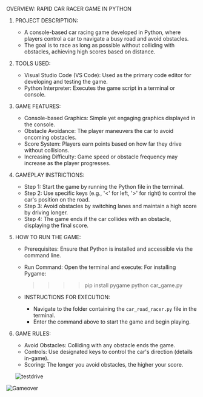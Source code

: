 OVERVIEW: RAPID CAR RACER GAME IN PYTHON
1. PROJECT DESCRIPTION:
   - A console-based car racing game developed in Python, where players control a car to navigate a busy road and avoid obstacles.
   - The goal is to race as long as possible without colliding with obstacles, achieving high scores based on distance.

2. TOOLS USED:
   - Visual Studio Code (VS Code): Used as the primary code editor for developing and testing the game.
   - Python Interpreter: Executes the game script in a terminal or console.

3. GAME FEATURES:
   - Console-based Graphics: Simple yet engaging graphics displayed in the console.
   - Obstacle Avoidance: The player maneuvers the car to avoid oncoming obstacles.
   - Score System: Players earn points based on how far they drive without collisions.
   - Increasing Difficulty: Game speed or obstacle frequency may increase as the player progresses.

4. GAMEPLAY INSTRICTIONS:
   - Step 1: Start the game by running the Python file in the terminal.
   - Step 2: Use specific keys (e.g., '<' for left, '>' for right) to control the car's position on the road.
   - Step 3: Avoid obstacles by switching lanes and maintain a high score by driving longer.
   - Step 4: The game ends if the car collides with an obstacle, displaying the final score.

5. HOW TO RUN THE GAME:
   - Prerequisites: Ensure that Python is installed and accessible via the command line.
   - Run Command: Open the terminal and execute:
     For installing Pygame:
     >>>>pip install pygame
     >>>>python car_game.py
  
   - INSTRUCTIONS FOR EXECUTION:
     - Navigate to the folder containing the `car_road_racer.py` file in the terminal.
     - Enter the command above to start the game and begin playing.

6. GAME RULES:
   - Avoid Obstacles: Colliding with any obstacle ends the game.
   - Controls: Use designated keys to control the car's direction (details in-game).
   - Scoring: The longer you avoid obstacles, the higher your score.
  
   ![testdrive](https://github.com/user-attachments/assets/77c9224a-d49f-4fe3-8510-9116150b5be0)

  ![Gameover](https://github.com/user-attachments/assets/0b851b2b-95fd-4f89-a8c4-bc27b2771ff3)

